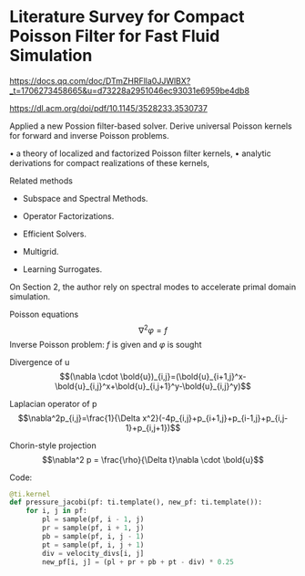 # Literature Survey for Compact Poisson Filter for Fast Fluid Simulation

https://docs.qq.com/doc/DTmZHRFlla0JJWlBX?_t=1706273458665&u=d73228a2951046ec93031e6959be4db8

https://dl.acm.org/doi/pdf/10.1145/3528233.3530737

Applied a new Possion filter-based solver. Derive universal Poisson kernels for forward and inverse Poisson problems.

• a theory of localized and factorized Poisson filter kernels,
• analytic derivations for compact realizations of these kernels,

Related methods

- Subspace and Spectral Methods.

- Operator Factorizations.

- Efficient Solvers.

- Multigrid.

- Learning Surrogates.

On Section 2, the author rely on spectral modes to accelerate primal domain simulation.

Poisson equations
$$\nabla^2\varphi = f$$
Inverse Poisson problem: $f$ is given and $\varphi$ is sought

Divergence of u
$$(\nabla \cdot \bold{u})_{i,j}=(\bold{u}_{i+1,j}^x-\bold{u}_{i,j}^x+\bold{u}_{i,j+1}^y-\bold{u}_{i,j}^y)$$

Laplacian operator of p
$$\nabla^2p_{i,j}=\frac{1}{\Delta x^2}(-4p_{i,j}+p_{i+1,j}+p_{i-1,j}+p_{i,j-1}+p_{i,j+1})$$

Chorin-style projection
$$\nabla^2 p = \frac{\rho}{\Delta t}\nabla \cdot \bold{u}$$

Code:
```python
@ti.kernel
def pressure_jacobi(pf: ti.template(), new_pf: ti.template()):
    for i, j in pf:
        pl = sample(pf, i - 1, j)
        pr = sample(pf, i + 1, j)
        pb = sample(pf, i, j - 1)
        pt = sample(pf, i, j + 1)
        div = velocity_divs[i, j]
        new_pf[i, j] = (pl + pr + pb + pt - div) * 0.25
```

